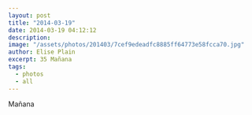 ```yaml
---
layout: post
title: "2014-03-19"
date: 2014-03-19 04:12:12
description: 
image: "/assets/photos/201403/7cef9edeadfc8885ff64773e58fcca70.jpg"
author: Elise Plain
excerpt: 35 Mañana
tags: 
  - photos
  - all
---
```


Mañana
<p></p>

